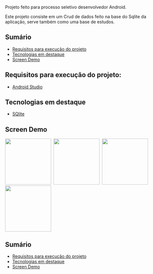 Projeto feito para processo seletivo desenvolvedor Android.

Este projeto consiste em um Crud de dados feito na base do Sqlite da aplicação, serve também como uma base de estudos.

## Sumário

- [Requisitos para execução do projeto](#requisitos-para-execução-do-projeto)
- [Tecnologias em destaque](#tecnologias-em-destaque)
- [Screen Demo](#screen-demo)

## Requisitos para execução do projeto:

+ [Android Studio](https://developer.android.com/studio)

## Tecnologias em destaque

+ [SQlite](https://developer.android.com/reference/android/database/sqlite/package-summary?hl=pt-br)

## Screen Demo

<img src="https://github.com/GivailsonNeves/CarrosCrudAndroid/blob/master/screen-shots/screenshot1.png?raw=true" width="150">&nbsp;
<img src="https://github.com/GivailsonNeves/CarrosCrudAndroid/blob/master/screen-shots/screenshot2.png?raw=true" width="150">&nbsp;
<img src="https://github.com/GivailsonNeves/CarrosCrudAndroid/blob/master/screen-shots/screenshot3.png?raw=true" width="150">
<img src="https://github.com/GivailsonNeves/CarrosCrudAndroid/blob/master/screen-shots/screenshot4.png?raw=true" width="150">

## Sumário

- [Requisitos para execução do projeto](#requisitos-para-execução-do-projeto)
- [Tecnologias em destaque](#tecnologias-em-destaque)
- [Screen Demo](#screen-demo)